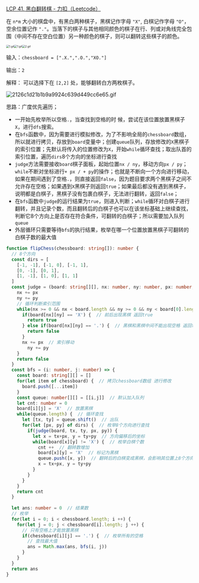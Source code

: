 [LCP 41. 黑白翻转棋 - 力扣（Leetcode）](https://leetcode.cn/problems/fHi6rV/description/)

在 `n*m` 大小的棋盘中，有黑白两种棋子，黑棋记作字母 `"X"`, 白棋记作字母 `"O"`，空余位置记作 `"."`。当落下的棋子与其他相同颜色的棋子在行、列或对角线完全包围（中间不存在空白位置）另一种颜色的棋子，则可以翻转这些棋子的颜色。

<img src="https://pic.leetcode-cn.com/1630396029-eTgzpN-6da662e67368466a96d203f67bb6e793.gif" alt="1.gif" style="zoom:50%;" /><img src="https://pic.leetcode-cn.com/1630396029-eTgzpN-6da662e67368466a96d203f67bb6e793.gif" alt="1.gif" style="zoom:50%;" /><img src="https://pic.leetcode-cn.com/1630396240-nMvdcc-8e4261afe9f60e05a4f740694b439b6b.gif" alt="2.gif" style="zoom:50%;" />

输入：`chessboard = [".X.",".O.","XO."]`

输出：`2`

解释： 可以选择下在 `[2,2]` 处，能够翻转白方两枚棋子。

![2126c1d21b1b9a9924c639d449cc6e65.gif](https://pic.leetcode-cn.com/1626683255-OBtBud-2126c1d21b1b9a9924c639d449cc6e65.gif)

思路：广度优先遍历；

* 一开始先枚举所以空格`.`，当查找到空格的时 候，尝试在该位置放置黑棋子`X`，进行`dfs`搜索。
* 在`bfs`函数中，因为需要进行模拟修改，为了不影响全局的`chessboard`数组，所以就进行拷贝，存放到`board`变量中；创建`queue`队列，存放修改的`X`黑棋子的索引位置；先默认将传入的位置修改为`X`，开始`while`循环查找；取出队首的索引位置，遍历`dirs`8个方向的坐标进行查找
* `judge`方法需要接收`board`棋子面板，起始位置`nx / ny`，移动方向`px / py`；`while`不断对坐标进行`+ px / + py`的操作；也就是不断向一个方向进行移动，如果在期间遇到了空格`.`，则直接返回`false`，因为题目要求两个黑棋子之间不允许存在空格；如果遇到`X`黑棋子则返回`true`；如果最后都没有遇到黑棋子，说明都是白棋子，黑棋子没有包裹白棋子，无法进行翻转，返回`false`；
* 在`bfs`函数中`judge`的运行结果为`true`，则进入判断；`while`循环对白棋子进行翻转，并且记录个数，而且翻转后的白棋子也可以在该坐标基础上继续查找，判断它8个方向上是否存在符合条件，可翻转的白棋子；所以需要加入队列`queue`
* 外层循环只需要等待`bfs`的执行结果，枚举在哪一个位置放置黑棋子可翻转的白棋子数的最大值

```typescript
function flipChess(chessboard: string[]): number {
  // 8个方向
  const dirs = [
    [-1, -1], [-1, 0], [-1, 1],
    [0, -1], [0, 1],
    [1, -1], [1, 0], [1, 1]
  ]
  const judge = (board: string[][], nx: number, ny: number, px: number, py: number): boolean => {  // 判断该方向上是否存在黑棋开始 黑棋结束 并且中间只存在白棋，不存在空格
    nx += px
    ny += py
    // 循环判断索引范围
    while(nx >= 0 && nx < board.length && ny >= 0 && ny < board[0].length) {
      if(board[nx][ny] == 'X') {  // 前后出现黑棋 返回true
        return true  
      } else if(board[nx][ny] == '.') {  // 黑棋和黑棋中间不能出现空格 返回false
        return false
      }
      nx += px  // 索引移动
    	ny += py
    }
    return false
  }
  const bfs = (i: number, j: number) => {
    const board: string[][] = []
    for(let item of chessboard) {  // 拷贝chessboard数组 进行修改
      board.push([...item])
    }
    const queue: number[][] = [[i,j]]  // 默认加入队列
    let cnt: number = 0
    board[i][j] = 'X'  // 放置黑棋
    while(queue.length) {  // 循环查找
      let [tx, ty] = queue.shift()  // 出队
      for(let [px, py] of dirs) {  // 枚举8个方向进行查找
        if(judge(board, tx, ty, px, py)) {
          let x = tx+px, y = ty+py  // 方向偏移后的坐标
          while(board[x][y] != 'X') {  // 枚举白棋个数
            cnt ++  // 翻转数增加
            board[x][y] = 'X'  // 标记为黑棋
            queue.push([x, y])  // 翻转后的白棋变成黑棋，会影响其位置上8个方向的白棋是否翻转
            x = tx+px, y = ty+py
          }
        }
      }
    }
    return cnt
  }
  
  let ans: number = 0  // 结果数
  // 枚举
  for(let i = 0; i < chessboard.length; i ++) {
    for(let j = 0; j < chessboard[i].length; j ++) {
      // 只有空格上才能放置黑棋
      if(chessboard[i][j] == '.') {  // 枚举所有的空格
        // 查找最大值
        ans = Math.max(ans, bfs(i, j))
      }
    }
  }
  return ans
}
```



